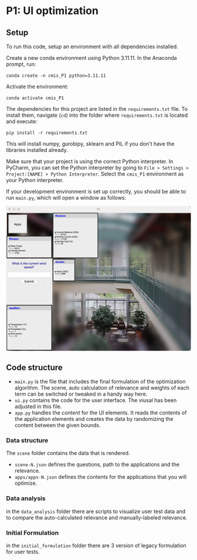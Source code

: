 # P1: UI optimization

## Setup
To run this code, setup an environment with all dependencies 
installed. 

Create a new conda environment using Python 3.11.11. In the Anaconda prompt, run:
```
conda create -n cmis_P1 python=3.11.11
```

Activate the environment:
```
conda activate cmis_P1
```

The dependencies for this project are listed in the `requirements.txt` file. To install them, navigate (`cd`) into the 
folder where `requirements.txt` is located and execute:
```
pip install -r requirements.txt
```

This will install numpy, gurobipy, sklearn and PIL if you don't have the libraries installed already.

Make sure that your project is using the correct Python interpreter. In PyCharm, you can set the Python interpreter 
by going to `File > Settings > Project:[NAME] > Python Interpreter`. Select the `cmis_P1` environment as your 
Python interpreter.

If your development environment is set up correctly, you should be able to run `main.py`, which will open a window as follows: 

![run](run.png)


## Code structure
- `main.py` is the file that includes the final formulation of the optimization algorithm. The scene, auto calculation of relevance and weights of each term can be switched or tweaked in a handy way here.
- `ui.py` contains the code for the user interface. The viusal has been adjusted in this file.
- `app.py` handles the _content_ for the UI elements. It reads the contents of the application elements and creates the data by randomizing the content between the given bounds.


### Data structure
The `scene` folder contains the data that is rendered. 
- `scene-N.json` defines the questions, path to the applications and the relevance.
- `apps/apps-N.json` defines the contents for the applications that you will optimize.

### Data analysis
in the `data_analysis` folder there are scripts to visualize user test data and to compare the auto-calculated relevance and manually-labeled relevance.

### Initial Formulation
in the `initial_formulation` folder there are 3 version of legacy formulation for user tests.
